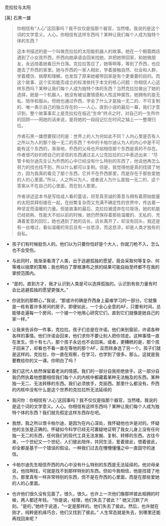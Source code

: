 克拉拉与太阳

[英] 石黑一雄

> ​		你相信有“人心”这回事吗？我不仅仅是指那个器官，当然喽。我说的是这个词的文学意义。人心。你相信有这样东西吗？某种让我们每个人成为独特个体的东西？
>
> ​		这本书描述的是一个叫做克拉拉的太阳能机器人的故事。她在一个橱窗商店遇到了小女孩乔西，乔西向她承诺会回来找她，并把她带回家，和她做朋友，永远陪着她看日升日落。克拉拉答应了，她等啊等，等到了乔西，也应邀去了乔西的家里。她与乔西的一家人相处，学着接触自然、社会和人群，学着模仿、揣摩和理解。也发现了原来她被带回家是有个更重要的目的。而这个故事、这个实验能否成立的标准依托于本文的核心问题：你相信人心这样东西吗？某种让我们每个人成为独特个体的东西？当然克拉拉做出了她的选择，她是一个机器人，她没有被设置情感和人性这种属性，她拥有的是无私、陪伴和服从。但她也通过乔西，学会了什么才是独一无二的、不可复制的、唯一表示自己的独立存在的——人心。直到小说的最后一幕，我们才意识到，整个故事事实上是克拉拉在临近“生命”终点之时，对自己的一生所作的回顾——用她的话来说，是将她的一段段记忆在时间之轴上一一整理归位。
>
> ​		作者石黑一雄想要探讨的是：世界上的人为何如此不同？人内心里是否有人之所以为人的那个独一无二的东西？书中的卡帕尔迪认为人的内心中是不可能有这个东西的，渐渐地，乔西的父母也开始相信那个东西是真的不存在。作者很巧妙的把自己的坚信的东西通过主人公克拉拉的口中表述出来：“尽管卡帕尔迪先生认为乔西的心中已经没有什么特别的东西了，他说他再怎么努力的找也找不到，所以什么都可以复制。但是，我觉得他是真的找错了地方，因为我真的看见了那个东西，它并不在乔西那里，而是存在于那些爱她的人的心里面。”所以，人之所以为人，或者说人为什么是独一无二的，这个答案从不在自己的心里面，而在别人那里。
>
> ​		作者讲述这本书是写给成人看的童话，将至真至诚的善意与拥有着原始能量的太阳崇拜衔接在一起，在纷繁复杂而又充满不确定性的世界中，传达着一种坚定而温暖的力量。但是故事的最后，克拉拉被遗弃在垃圾场，她的机能已经损耗、性能大不如以前的时候，她仍然保存着那些温暖的、无私的、充满着爱意的回忆，她也遇到了她的店长，店长离开了，却没有回头，我还是有一丝难过，看似温暖的背后且有一丝悲凉，而这悲凉，却是人类才独有的自私。

- 孩子们有时候挺伤人的。他们以为只要你恰好是个大人，你就刀枪不入，怎么也不会受伤。

- 与此同时，我渐渐看清了人类，出于逃避孤独的愿望，竟会采取何等复杂、何等难以揣摩的策略；我也明白了摩根瀑布之旅的结果可能自始至终都不在我的掌控范围内。

-  “是的。直到方才，我才认识到人类是可以选择孤独的。认识到有些力量有时会比逃避孤独的愿望更强大。”

- 你说到的那颗心，”我说，“那或许的确是乔西身上最难学习的一部分。它就像是一栋有着许多房间的房子。即便如此，一个全心全意的AF，只要有时间，总能够走遍每一个房间，一个接一个地用心研究它们，直到它们就像是她自己的家一样。”

- 让我来告诉你一件事，克拉拉。孩子们总是在许诺。他们来到窗前，许诺各种各样的事情。他们许诺会回来，他们求你不要让别人把你领走。这种事情一直在发生。但十有七八，那个孩子永远也不会回来。或者，更糟糕的是，那个孩子回来了，却看也不看一直在等他的那个AF，反而转身选了另一个。孩子们就是这样的。克拉拉，你一直在观察，在学习，也学到了很多。那么，这就是我要教给你的又一课。你明白了吗？
- 我们这代人依然保留着老派的情感。我们的一部分自我拒绝放手。这一部分自我仍然执着地想要相信我们每个人的内核中都藏着某种无法触及的东西。某种独一无二、无法转移的东西。我们必须放手，克丽西。那里什么都没有。乔西的内核中没有什么是这个世界的克拉拉所无法延续的
- 我问你：你相信有‘人心’这回事吗？我不仅仅是指那个器官，当然喽。我说的是这个词的文学意义。人心。你相信有这样东西吗？某种让我们每个人成为独特个体的东西？我们就先假定这样东西存在吧。
- 我想，我之所以恨卡帕尔迪，是因为在内心深处，我怀疑他也许是对的。怀疑他的主张是正确的。怀疑如今科学已经无可置疑地证明了我女儿身上没有任何独一无二的东西，任何我们的现代工具无法发掘、复制、转移的东西。古往今来，一个世纪又一个世纪，人们彼此陪伴，共同生活，爱着彼此，恨着彼此，却全都是基于一个错误的假设。一种我们过去在懵懵懂懂之中一直固守的迷信。
- 卡帕尔迪先生相信乔西的内心中没有什么特别的东西是无法延续的。他对母亲说，他找啊找，可就是找不到那样特别的东西。但如今我相信，他是找错了地方。那里真有一样非常特别的东西，但不是在乔西的心里面，而是在那些爱她的人的心里面。
- 也许他们很久没有见面了。很久，很久。也许上一次他们像那样彼此相拥的时候，两人都还年轻。 “你是说，经理，他们失去了彼此？” 她又沉默了片刻。“是的，”她终于说道，“一定是那样的。他们失去了彼此。然后，也许就在刚才，纯粹是机缘巧合，他们又找到了彼此。” 人生常态就是失去，到哪里还能再找回来呢？